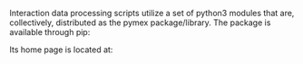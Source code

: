 Interaction data processing scripts utilize a set of python3 modules that 
are, collectively, distributed as the pymex package/library. The package 
is available through pip:

Its home page is located at:



